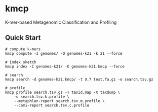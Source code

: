 # kmcp

K-mer-based Metagenomic Classification and Profiling

## Quick Start

    # compute k-mers
    kmcp compute -I genomes/ -O genomes-k21 -k 21 --force

    # index sketch
    kmcp index -I genomes-k21/ -O genomes-k21.kmcp --force
    
    # search    
    kmcp search -d genomes-k21.kmcp/ -t 0.7 test.fa.gz -o search.tsv.gz

    # profile
    kmcp profile search.tsv.gz -T taxid.map -X taxdump \
        -o search.tsv.k.profile \
        --metaphlan-report search.tsv.m.profile \
        --cami-report search.tsv.c.profile

